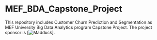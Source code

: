 # MEF_BDA_Capstone_Project

This repository includes Customer Churn Prediction and Segmentation as MEF University Big Data Analytics program Capstone Project. 
The project sponsor is [![Madduck](https://madduck.co/)].
